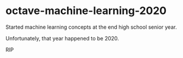 # octave-machine-learning-2020
Started machine learning concepts at the end high school senior year. 

Unfortunately, that year happened to be 2020. 

RIP
